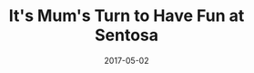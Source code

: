 ---
layout: post
title: It's Mum's Turn to Have Fun at Sentosa
date:   2017-05-02
file_url: /resources/news/files/20170502_Media-Release_Its-Mums-turn-to-have-fun-at-Sentosa.pdf
---